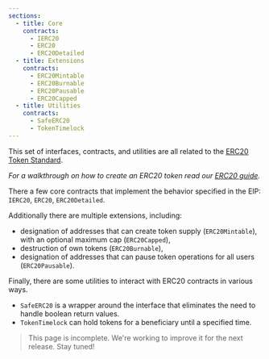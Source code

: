 ```yaml
---
sections:
  - title: Core
    contracts:
      - IERC20
      - ERC20
      - ERC20Detailed
  - title: Extensions
    contracts:
      - ERC20Mintable
      - ERC20Burnable
      - ERC20Pausable
      - ERC20Capped
  - title: Utilities
    contracts:
      - SafeERC20
      - TokenTimelock
---
```


This set of interfaces, contracts, and utilities are all related to the [ERC20 Token Standard](https://eips.ethereum.org/EIPS/eip-20).

*For a walkthrough on how to create an ERC20 token read our [ERC20 guide](../../../docs/tokens.md#constructing-a-nice-erc20-token).*

There a few core contracts that implement the behavior specified in the EIP: `IERC20`, `ERC20`, `ERC20Detailed`.

Additionally there are multiple extensions, including:
- designation of addresses that can create token supply (`ERC20Mintable`), with an optional maximum cap (`ERC20Capped`),
- destruction of own tokens (`ERC20Burnable`),
- designation of addresses that can pause token operations for all users (`ERC20Pausable`).

Finally, there are some utilities to interact with ERC20 contracts in various ways.
- `SafeERC20` is a wrapper around the interface that eliminates the need to handle boolean return values.
- `TokenTimelock` can hold tokens for a beneficiary until a specified time.

> This page is incomplete. We're working to improve it for the next release. Stay tuned!
